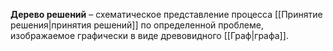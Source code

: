 **Дерево решений** – схематическое представление процесса [[Принятие решения|принятия решений]] по определенной проблеме, изображаемое графически в виде древовидного [[Граф|графа]].